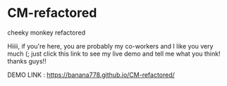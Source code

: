 # CM-refactored
cheeky monkey refactored 

Hiiii, if you're here, you are probably my co-workers and I like you very much (;
just click this link to see my live demo and tell me what you think! thanks guys!!

DEMO LINK : https://banana778.github.io/CM-refactored/
